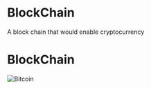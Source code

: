# BlockChain
A block chain that would enable cryptocurrency 
<h1>BlockChain</h1>
<img src="https://static.coindesk.com/wp-content/uploads/2019/08/shutterstock_786941158.jpg" alt="Bitcoin" />
